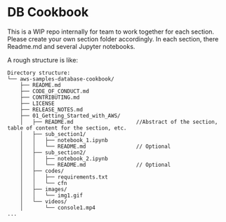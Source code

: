 # DB Cookbook

This is a WIP repo internally for team to work together for each section. Please create your own section folder accordingly. In each section, there Readme.md and several Jupyter notebooks.

A rough structure is like:

```
Directory structure:
└── aws-samples-database-cookbook/
    ├── README.md
    ├── CODE_OF_CONDUCT.md
    ├── CONTRIBUTING.md
    ├── LICENSE
    ├── RELEASE_NOTES.md
    ├── 01_Getting_Started_with_AWS/
    │   ├── README.md                    //Abstract of the section, table of content for the section, etc. 
    │   ├── sub_section1/
    │   │   ├── notebook_1.ipynb
    │   │   └── README.md                // Optional
    │   ├── sub_section2/
    │   │   ├── notebook_2.ipynb
    │   │   └── README.md                // Optional
    │   ├── codes/
    │   │   ├── requirements.txt
    │   │   └── cfn
    │   ├── images/
    │   │   └── img1.gif
    │   └── videos/
    │       └── console1.mp4
...
```
